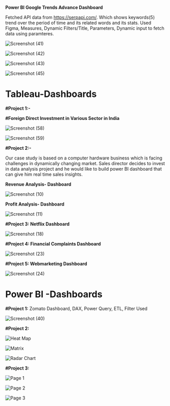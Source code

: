 **Power BI** **Google Trends Advance Dashboard**

Fetched API data from https://serpapi.com/. Which shows keywords(5) trend over the period of time and its related words and its stats. Used Figma, Measures, Dynamic Filters/Title, Parameters, Dynamic input to fetch data using paramteres.


![Screenshot (41)](https://github.com/aarsh121/Tableau-Power-BI-Dashboards/assets/51901455/3a591b95-2ebe-4fba-af70-69b0fc8874f1)


![Screenshot (42)](https://github.com/aarsh121/Tableau-Power-BI-Dashboards/assets/51901455/d8f3452e-a419-4792-87a5-2d2f8e76b850)


![Screenshot (43)](https://github.com/aarsh121/Tableau-Power-BI-Dashboards/assets/51901455/a442c218-ae86-4cf3-a4b9-4932a33bf155)


![Screenshot (45)](https://github.com/aarsh121/Tableau-Power-BI-Dashboards/assets/51901455/2bdfd6b2-44f4-4bc7-8828-88c2399d08c4)

# Tableau-Dashboards

**#Project 1:-**

**#Foreign Direct Investment in Various Sector in India**

![Screenshot (58)](https://github.com/user-attachments/assets/32e12e07-a7f8-4421-9836-6ba36618408a)

![Screenshot (59)](https://github.com/user-attachments/assets/ef134927-1025-4148-b05d-54df7549ed64)


**#Project 2:-**


Our case study is based on a computer hardware business which is facing challenges in dynamically changing market. Sales director decides to invest in data analysis project and he would like to build power BI dashboard that can give him real time sales insights.

**Revenue Analysis- Dashboard**

![Screenshot (10)](https://github.com/aarsh121/Tableau-Dashboards/assets/51901455/5360829c-0182-4a62-bbc5-4e8f05d50c00)

**Profit Analysis- Dashboard**

![Screenshot (11)](https://github.com/aarsh121/Tableau-Dashboards/assets/51901455/e65910af-dfe0-4af0-972f-e1582e7d95d0)


**#Project 3: 
Netflix Dashboard**


![Screenshot (18)](https://github.com/aarsh121/Tableau-Dashboards/assets/51901455/86eb8b84-2a49-4e3b-ae4b-323724ba3a3f)


**#Project 4: 
Financial Complaints Dashboard**

![Screenshot (23)](https://github.com/aarsh121/Tableau-Dashboards/assets/51901455/bf88ab6f-3d6f-4dbb-bb03-6d85888c3f1a)


**#Project 5: 
Webmarketing Dashboard**

![Screenshot (24)](https://github.com/aarsh121/Tableau-Dashboards/assets/51901455/e7f52520-4304-40f2-8c39-59c520081258)


# Power BI -Dashboards

**#Project 1:** Zomato Dashboard, DAX, Power Query, ETL, Filter Used

![Screenshot (40)](https://github.com/aarsh121/Tableau-Power-BI-Dashboards/assets/51901455/91ef5c3e-a374-4fad-a59b-93695824963c)


**#Project 2:** 

![Heat Map](https://github.com/aarsh121/Tableau-Dashboards/assets/51901455/df17d72e-1790-43ea-9b8d-a717482ba9a8)


![Matrix](https://github.com/aarsh121/Tableau-Dashboards/assets/51901455/67d78a5f-c6bd-45e0-9c7e-81dc9d00d1f4)


![Radar Chart](https://github.com/aarsh121/Tableau-Dashboards/assets/51901455/5af539b8-ffb3-40a6-b2c4-794bcd8927ae)


**#Project 3:** 

![Page 1](https://github.com/aarsh121/Tableau-Power-BI-Dashboards/assets/51901455/66d4fc85-152b-48a6-a259-f0b6d0eecdaa)


![Page 2](https://github.com/aarsh121/Tableau-Power-BI-Dashboards/assets/51901455/279384bf-0a2f-4d22-98af-f591f3578d57)


![Page 3](https://github.com/aarsh121/Tableau-Power-BI-Dashboards/assets/51901455/16d4b310-9130-4811-887b-0ac628f5c2e1)

